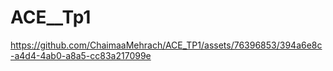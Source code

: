 # ACE__Tp1
https://github.com/ChaimaaMehrach/ACE_TP1/assets/76396853/394a6e8c-a4d4-4ab0-a8a5-cc83a217099e
